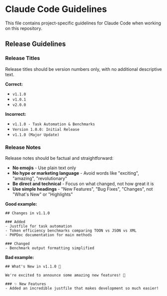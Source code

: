 # Claude Code Guidelines

This file contains project-specific guidelines for Claude Code when working on this repository.

## Release Guidelines

### Release Titles

Release titles should be version numbers only, with no additional descriptive text.

**Correct:**
- `v1.1.0`
- `v1.0.1`
- `v2.0.0`

**Incorrect:**
- `v1.1.0 - Task Automation & Benchmarks`
- `Version 1.0.0: Initial Release`
- `v1.1.0 (Major Update)`

### Release Notes

Release notes should be factual and straightforward:

- **No emojis** - Use plain text only
- **No hype or marketing language** - Avoid words like "exciting", "amazing", "revolutionary"
- **Be direct and technical** - Focus on what changed, not how great it is
- **Use simple headings** - "New Features", "Bug Fixes", "Changes", not "What's New" or "Highlights"

**Good example:**
```
## Changes in v1.1.0

### Added
- Justfile for task automation
- Token efficiency benchmarks comparing TOON vs JSON vs XML
- PHPDoc documentation for main methods

### Changed
- Benchmark output formatting simplified
```

**Bad example:**
```
## What's New in v1.1.0 🎉

We're excited to announce some amazing new features! 🚀

### ✨ New Features
- Added an incredible justfile that makes development so much easier!
```
